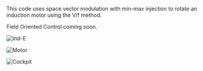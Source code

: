This code uses space vector modulation with min-max injection to rotate an induction motor using the V/f method.

Field Oriented Control coming soon.

![Ind-E](https://github.com/user-attachments/assets/82befbf6-10aa-4242-a93e-d52da07a9c81)

![Motor](https://github.com/user-attachments/assets/1feddf1a-9a68-40f9-a0c9-53b71558b7ca)



![Cockpit](https://github.com/user-attachments/assets/4214a6e4-674d-4e7f-97bd-c368a87fde9d)

